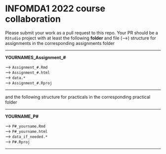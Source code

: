 # INFOMDA1 2022 course collaboration

Please submit your work as a pull request to this repo. Your PR should be a `RStudio` project with at least the following **folder** and file (-->) structure for assignments in the corresponding assignments folder

---

**YOURNAMES_Assignment_#**

  --> `Assignment_#.Rmd` <br>
  --> `Assignment_#.html` <br>
  --> `data.*` <br>
  --> `Assignment_#.Rproj`<br>

---

and the following structure for practicals in the corresponding practical folder

---

**YOURNAME_P#**

  --> `P#_yourname.Rmd` <br>
  --> `P#_yourname.html` <br>
  --> `data_if_needed.*` <br>
  --> `P#.Rproj` <br>

---
